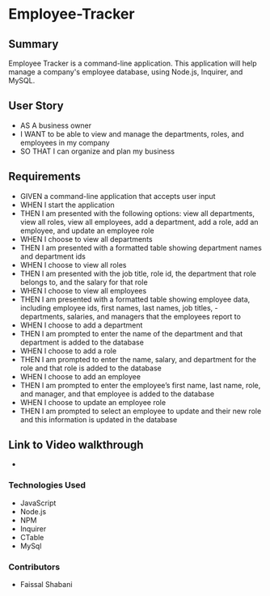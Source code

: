 # Employee-Tracker

## Summary 
Employee Tracker is a command-line application. This application will help manage a company's employee database, using Node.js, Inquirer, and MySQL.

## User Story
- AS A business owner
- I WANT to be able to view and manage the departments, roles, and employees in my company
- SO THAT I can organize and plan my business

## Requirements
- GIVEN a command-line application that accepts user input
- WHEN I start the application
- THEN I am presented with the following options: view all departments, view all roles, view all employees, add a department, add a role, 
  add an employee, and update an employee role
- WHEN I choose to view all departments
- THEN I am presented with a formatted table showing department names and department ids
- WHEN I choose to view all roles
- THEN I am presented with the job title, role id, the department that role belongs to, and the salary for that role
- WHEN I choose to view all employees
- THEN I am presented with a formatted table showing employee data, including employee ids, first names, last names, job titles, -         
  departments, salaries, and managers that the employees report to
- WHEN I choose to add a department
- THEN I am prompted to enter the name of the department and that department is added to the database
- WHEN I choose to add a role
- THEN I am prompted to enter the name, salary, and department for the role and that role is added to the database
- WHEN I choose to add an employee
- THEN I am prompted to enter the employee’s first name, last name, role, and manager, and that employee is added to the database
- WHEN I choose to update an employee role
- THEN I am prompted to select an employee to update and their new role and this information is updated in the database



## Link to Video walkthrough
-



### Technologies Used
- JavaScript
- Node.js
- NPM
- Inquirer
- CTable
- MySql

### Contributors 
- Faissal Shabani